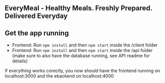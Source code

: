 ## EveryMeal - Healthy Meals. Freshly Prepared. Delivered Everyday

## Get the app running

* Frontend: Run `npm install` and then `npm start` inside the /client folder
* Frontend: Run `npm install` and then `npm start` inside the /api folder (make sure to also have the database running, see API readme for details)

If everything works corectly, you now should have the frontend running on localhost:3000 and the ebackend on localhost:4000
